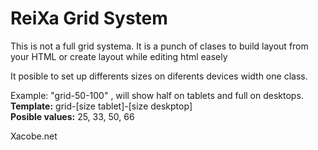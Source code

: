 <h1> ReiXa Grid System </h1>

This is not a full grid systema. It is a punch of clases to build layout from your HTML 
or create layout while editing html easely

It posible to set up differents sizes on diferents devices width one class.

Example: "grid-50-100" , will show half on tablets and full on desktops.<br>
<b>Template:</b> grid-[size tablet]-[size deskptop] <br>
<b>Posible values:</b> 25, 33, 50, 66

Xacobe.net
